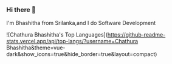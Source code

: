 ### Hi there 👋

I'm Bhashitha from Srilanka,and I do Software Development

![Chathura Bhashitha's Top Languages](https://github-readme-stats.vercel.app/api/top-langs/?username=Chathura Bhashitha&theme=vue-dark&show_icons=true&hide_border=true&layout=compact)
